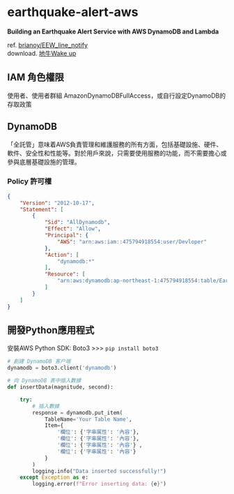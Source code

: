 # earthquake-alert-aws
**Building an Earthquake Alert Service with AWS DynamoDB and Lambda**  

ref. [brianoy/EEW_line_notify](https://github.com/brianoy/EEW_line_notify)  
download. [地牛Wake up](https://eew.earthquake.tw/)  

## IAM 角色權限
使用者、使用者群組 AmazonDynamoDBFullAccess，或自行設定DynamoDB的存取政策

## DynamoDB
「全託管」意味着AWS負責管理和維護服務的所有方面，包括基礎設施、硬件、軟件、安全性和性能等。對於用戶來說，只需要使用服務的功能，而不需要擔心或參與底層基礎設施的管理。

### Policy 許可權
```json
{
	"Version": "2012-10-17",
	"Statement": [
		{
			"Sid": "AllDynamodb",
			"Effect": "Allow",
			"Principal": {
				"AWS": "arn:aws:iam::475794918554:user/Devloper"
			},
			"Action": [
				"dynamodb:*"
			],
			"Resource": [
				"arn:aws:dynamodb:ap-northeast-1:475794918554:table/Earthquake_Alarm"
			]
		}
	]
}
```

## 開發Python應用程式
安裝AWS Python SDK: Boto3 >>> `pip install boto3`

```python
# 創建 DynamoDB 客户端
dynamodb = boto3.client('dynamodb')

# 向 DynamoDB 表中插入數據
def insertData(magnitude, second):

    try:
        # 插入數據
        response = dynamodb.put_item(
            TableName='Your Table Name',
            Item={
                '欄位': {'字串属性': '內容'},
                '欄位': {'字串属性': '內容'},
                '欄位': {'字串属性': '內容'} ,
                '欄位': {'字串属性': '內容'}
            }
        )
        logging.info("Data inserted successfully!")
    except Exception as e:
        logging.error(f"Error inserting data: {e}")

```
